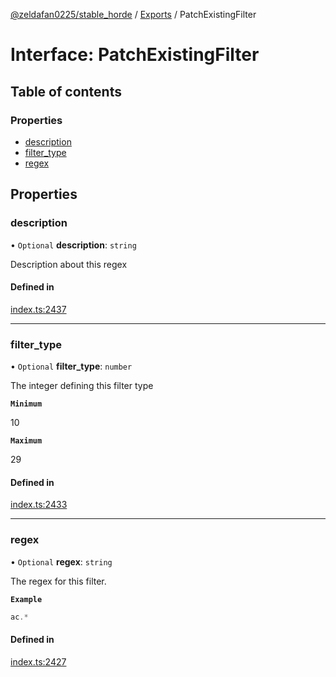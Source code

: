 [@zeldafan0225/stable_horde](../modules.md) / [Exports](../modules.md) / PatchExistingFilter

# Interface: PatchExistingFilter

## Table of contents

### Properties

- [description](PatchExistingFilter.md#description)
- [filter\_type](PatchExistingFilter.md#filter_type)
- [regex](PatchExistingFilter.md#regex)

## Properties

### description

• `Optional` **description**: `string`

Description about this regex

#### Defined in

[index.ts:2437](https://github.com/ZeldaFan0225/stable_horde/blob/bf3b9d2/index.ts#L2437)

___

### filter\_type

• `Optional` **filter\_type**: `number`

The integer defining this filter type

**`Minimum`**

10

**`Maximum`**

29

#### Defined in

[index.ts:2433](https://github.com/ZeldaFan0225/stable_horde/blob/bf3b9d2/index.ts#L2433)

___

### regex

• `Optional` **regex**: `string`

The regex for this filter.

**`Example`**

```ts
ac.*
```

#### Defined in

[index.ts:2427](https://github.com/ZeldaFan0225/stable_horde/blob/bf3b9d2/index.ts#L2427)
